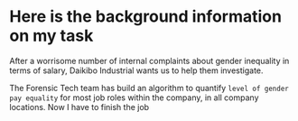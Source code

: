 # Here is the background information on my task
After a worrisome number of internal complaints about gender inequality in terms of salary, Daikibo Industrial wants us to help them investigate.

The Forensic Tech team has build an algorithm to quantify `level of gender pay equality` for most job roles within the company, in all company locations. Now I have to finish the job
